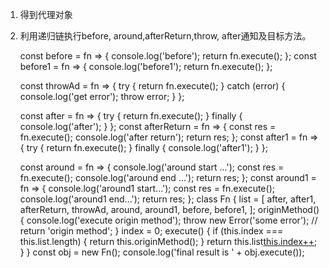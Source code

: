 1. 得到代理对象
2. 利用递归链执行before, around,afterReturn,throw, after通知及目标方法。
      
    const before = fn => {
      console.log('before');
      return fn.execute();
    };
    const before1 = fn => {
      console.log('before1');
      return fn.execute();
    };

    const throwAd = fn => {
      try {
        return fn.execute();
      } catch (error) {
        console.log('get error');
        throw error;
      }
    };

    const after = fn => {
      try {
        return fn.execute();
      } finally {
        console.log('after');
      }
    };
    const afterReturn = fn => {
      const res = fn.execute();
      console.log('after return');
      return res;
    };
    const after1 = fn => {
      try {
        return fn.execute();
      } finally {
        console.log('after1');
      }
    };

    const around = fn => {
      console.log('around start ...');
      const res = fn.execute();
      console.log('around end ...');
      return res;
    };
    const around1 = fn => {
      console.log('around1 start...');
      const res = fn.execute();
      console.log('around1 end...');
      return res;
    };
    class Fn {
      list = [
        after,
        after1,
        afterReturn,
        throwAd,
        around,
        around1,
        before,
        before1,
      ];
      originMethod() {
        console.log('execute origin method');
        throw new Error('some error');
        // return 'origin method';
      }
      index = 0;
      execute() {
        if (this.index === this.list.length) {
          return this.originMethod();
        }
        return this.list[this.index++](this);
      }
    }
    const obj = new Fn();
    console.log('final result is ' + obj.execute());
